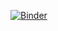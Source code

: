 [![Binder](https://mybinder.org/badge_logo.svg)](https://mybinder.org/v2/gh/sjcopier/my-first-binder/HEAD)
